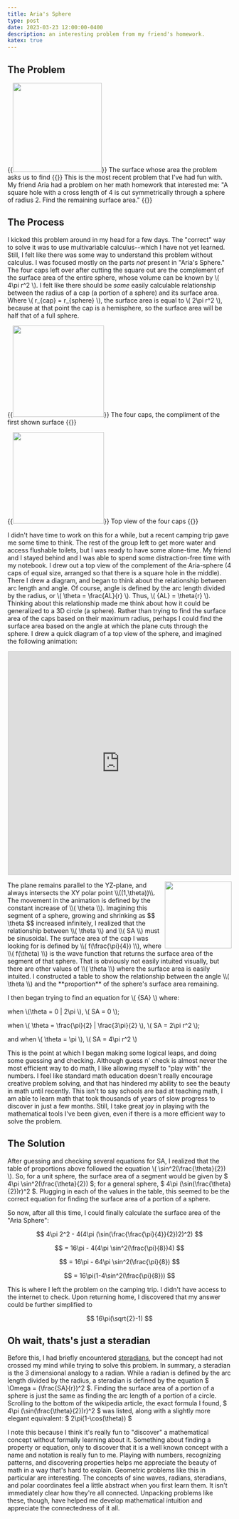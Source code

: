 ```yaml
---
title: Aria's Sphere
type: post
date: 2023-03-23 12:00:00-0400
description: an interesting problem from my friend's homework.
katex: true
---
```

## The Problem
{{<image src="AS-surface.jpg" width="200px" float="right">}}
The surface whose area the problem asks us to find
{{</image>}}
This is the most recent problem that I've had fun with. My friend Aria had a problem on her math homework that interested me: "A square hole with a cross length of 4 is cut symmetrically through a sphere of radius 2. Find the remaining surface area."
{{<divider>}}



## The Process

I kicked this problem around in my head for a few days. The "correct" way to solve it was to use multivariable calculus--which I have not yet learned. Still, I felt like there was some way to understand this problem without calculus. I was focused mostly on the parts *not* present in "Aria's Sphere." The four caps left over after cutting the square out are the complement of the surface area of the entire sphere, whose volume can be known by \\( 4\pi r^2 \\). I felt like there should be *some* easily calculable relationship between the radius of a cap (a portion of a sphere) and its surface area. Where \\( r_{cap} = r_{sphere} \\), the surface area is equal to \\( 2\pi r^2 \\), because at that point the cap is a hemisphere, so the surface area will be half that of a full sphere.

{{<image src="AS-fourcaps.jpg" width="205px">}}
	The four caps, the compliment of the first shown surface
{{</image>}}

{{<image src="AS-topview.jpg" width="205px">}}
	Top view of the four caps
{{</image>}}
 
I didn't have time to work on this for a while, but a recent camping trip gave me some time to think. The rest of the group left to get more water and access flushable toilets, but I was ready to have some alone-time. My friend and I stayed behind and I was able to spend some distraction-free time with my notebook. I drew out a top view of the complement of the Aria-sphere (4 caps of equal size, arranged so that there is a square hole in the middle). There I drew a diagram, and began to think about the relationship between arc length and angle. Of course, angle is defined by the arc length divided by the radius, or \\( \theta = \frac{AL}{r} \\). Thus, \\( {AL} = \theta{r} \\). Thinking about this relationship made me think about how it could be generalized to a 3D circle (a sphere). Rather than trying to find the surface area of the caps based on their maximum radius, perhaps I could find the surface area based on the angle at which the plane cuts through the sphere. I drew a quick diagram of a top view of the sphere, and imagined the following animation:

<p align="center">
<iframe src="https://www.desmos.com/calculator/spxeailzov?embed" width="500" height="500" style="border: 1px solid #ccc" frameborder=0></iframe>
</p>

<img src="/Book-N/assets/img/AS-table.jpg" style="width:150px;float:right">
The plane remains parallel to the YZ-plane, and always intersects the XY polar point \\((1,\theta))\\. The movement in the animation is defined by the constant increase of  \\( \theta \\). Imagining this segment of a sphere, growing and shrinking as $$ \theta $$ increased infinitely, I realized that the relationship between \\( \theta \\) and \\( SA \\) must be sinusoidal. The surface area of the cap I was looking for is defined by \\( f(\frac{\pi}{4}) \\), where \\( f(\theta) \\) is the wave function that returns the surface area of the segment of that sphere. That is obviously not easily intuited visually, but there are other values of \\( \theta \\) where the surface area is easily intuited. I constructed a table to show the relationship between the angle \\( \theta \\) and the **proportion** of the sphere's surface area remaining. 
<br style="clear:both">

I then began trying to find an equation for \\( {SA} \\) where:

 when \\(\theta = 0 \| 2\pi \\),  \\( SA = 0 \\);

 when \\( \theta = \frac{\pi}{2} \| \frac{3\pi}{2} \\), \\( SA = 2\pi r^2 \\); 

 and when \\( \theta = \pi \\),  \\( SA = 4\pi r^2 \\)

This is the point at which I began making some logical leaps, and doing some guessing and checking. Although guess n' check is almost never the most efficient way to do math, I like allowing myself to "play with" the numbers. I feel like standard math education doesn't really encourage creative problem solving, and that has hindered my ability to see the beauty in math until recently. This isn't to say schools are bad at teaching math, I am able to learn math that took thousands of years of slow progress to discover in just a few months. Still, I take great joy in playing with the mathematical tools I've been given, even if there is a more efficient way to solve the problem. 

## The Solution 

After guessing and checking several equations for SA, I realized that the table of proportions above followed the equation \\( \sin^2(\frac{\theta}{2}) \\). So, for a unit sphere, the surface area of a segment would be given by $ 4\pi \sin^2(\frac{\theta}{2}) $; for a general sphere, $ 4\pi (\sin(\frac{\theta}{2})r)^2 $. Plugging in each of the values in the table, this seemed to be the correct equation for finding the surface area of a portion of a sphere.

So now, after all this time, I could finally calculate the surface area of the "Aria Sphere":

$$ 4\pi 2^2 - 4(4\pi (\sin(\frac{\frac{\pi}{4}}{2})2)^2) $$

$$ = 16\pi - 4(4\pi \sin^2(\frac{\pi}{8})4) $$

$$ = 16\pi - 64\pi \sin^2(\frac{\pi}{8}) $$

$$ = 16\pi(1-4\sin^2(\frac{\pi}{8})) $$

This is where I left the problem on the camping trip. I didn't have access to the internet to check. Upon returning home, I discovered that my answer could be further simplified to 

$$ 16\pi(\sqrt{2}-1) $$

## Oh wait, thats's just a steradian

Before this, I had briefly encountered [steradians](https://en.wikipedia.org/wiki/Steradian), but the concept had not crossed my mind while trying to solve this problem. In summary, a steradian is the 3 dimensional analogy to a radian. While a radian is defined by the arc length divided by the radius, a steradian is defined by the equation $ \Omega = (\frac{SA}{r})^2 $. Finding the surface area of a portion of a sphere is just the same as finding the arc length of a portion of a circle. Scrolling to the bottom of the wikipedia article, the exact formula I found, $ 4\pi (\sin(\frac{\theta}{2})r)^2 $ was listed, along with a slightly more elegant equivalent: $ 2\pi(1-\cos(\theta)) $ 

I note this because I think it's really fun to "discover" a mathematical concept without formally learning about it. Something about finding a property or equation, only to discover that it is a well known concept with a name and notation is really fun to me. Playing with numbers, recognizing patterns, and discovering properties helps me appreciate the beauty of math in a way that's hard to explain. Geometric problems like this in particular are interesting. The concepts of sine waves, radians, steradians, and polar coordinates feel a little abstract when you first learn them. It isn't immediately clear how they're all connected. Unpacking problems like these, though, have helped me develop mathematical intuition and appreciate the connectedness of it all.